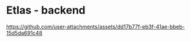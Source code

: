 # Etlas - backend

https://github.com/user-attachments/assets/dd17b77f-eb3f-41ae-bbeb-15d5da691c48


